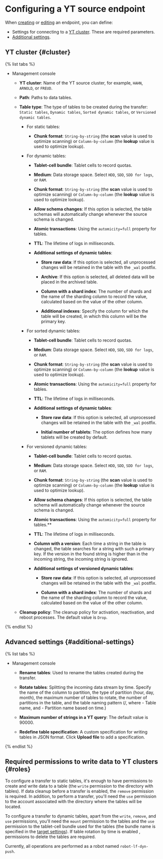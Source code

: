 # Configuring a YT source endpoint

When [creating](../index.md#create) or [editing](../index.md#update) an endpoint, you can define:

* Settings for connecting to a [YT cluster](#cluster). These are required parameters.
* [Additional settings](#additional-settings).


## YT cluster {#cluster}

{% list tabs %}

- Management console

   * **YT cluster**: Name of the YT source cluster, for example, `HAHN`, `ARNOLD`, or `FREUD`.

   * **Path**: Paths to data tables.

   * **Table type**: The type of tables to be created during the transfer: `Static tables`, `Dynamic tables`, `Sorted dynamic tables`, or `Versioned dynamic tables`.

      - For static tables:

         * **Chunk format**: `String-by-string` (the **scan** value is used to optimize scanning) or `Column-by-column` (the **lookup** value is used to optimize lookup).

      - For dynamic tables:

         * **Tablet-cell bundle**: Tablet cells to record quotas.

         * **Medium**: Data storage space. Select `HDD`, `SDD`, `SDD for logs`, or `RAM`.

         * **Chunk format**: `String-by-string` (the **scan** value is used to optimize scanning) or `Column-by-column` (the **lookup** value is used to optimize lookup).

         * **Allow schema changes**: If this option is selected, the table schemas will automatically change whenever the source schema is changed.

         * **Atomic transactions**: Using the `automicity=full` property for tables.

         * **TTL**: The lifetime of logs in milliseconds.

         * **Additional settings of dynamic tables**:

            * **Store raw data**: If this option is selected, all unprocessed changes will be retained in the table with the `_wal` postfix.

            * **Archive**: If this option is selected, all deleted data will be placed in the archived table.

            * **Column with a shard index**: The number of shards and the name of the sharding column to record the value, calculated based on the value of the other column.

            * **Additional indexes**: Specify the column for which the table will be created, in which this column will be the primary key.

      - For sorted dynamic tables:

         * **Tablet-cell bundle**: Tablet cells to record quotas.

         * **Medium**: Data storage space. Select `HDD`, `SDD`, `SDD for logs`, or `RAM`.

         * **Chunk format**: `String-by-string` (the **scan** value is used to optimize scanning) or `Column-by-column` (the **lookup** value is used to optimize lookup).

         * **Atomic transactions**: Using the `automicity=full` property for tables.

         * **TTL**: The lifetime of logs in milliseconds.

         * **Additional settings of dynamic tables**:

            * **Store raw data**: If this option is selected, all unprocessed changes will be retained in the table with the `_wal` postfix.

            * **Initial number of tablets**: The option defines how many tablets will be created by default.

      - For versioned dynamic tables:

         * **Tablet-cell bundle**: Tablet cells to record quotas.

         * **Medium**: Data storage space. Select `HDD`, `SDD`, `SDD for logs`, or `RAM`.

         * **Chunk format**: `String-by-string` (the **scan** value is used to optimize scanning) or `Column-by-column` (the **lookup** value is used to optimize lookup).

         * **Allow schema changes**: If this option is selected, the table schema will automatically change whenever the source schema is changed.

         * **Atomic transactions**: Using the `automicity=full` property for tables.**

         * **TTL**: The lifetime of logs in milliseconds.

         * **Column with a version**: Each time a string in the table is changed, the table searches for a string with such a primary key. If the version in the found string is higher than in the incoming string, the incoming string is ignored.

         * **Additional settings of versioned dynamic tables**:

            * **Store raw data**: If this option is selected, all unprocessed changes will be retained in the table with the `_wal` postfix.

            * **Column with a shard index**: The number of shards and the name of the sharding column to record the value, calculated based on the value of the other column.

   * **Cleanup policy**: The cleanup policy for activation, reactivation, and reboot processes. The default value is `Drop`.

{% endlist %}

## Advanced settings {#additional-settings}

{% list tabs %}

- Management console

   * **Rename tables**: Used to rename the tables created during the transfer.

   * **Rotate tables**: Splitting the incoming data stream by time. Specify the name of the column to partition, the type of partition (hour, day, month), the maximum number of tables to rotate, the number of partitions in the table, and the table naming pattern (<name>/<partition>, where <name> - Table name, and <partition> - Partition name based on time.)

   * **Maximum number of strings in a YT query**: The default value is 90000.

   * **Redefine table specification**: A custom specification for writing tables in JSON format. Click **Upload file** to add a specification.

{% endlist %}

## Required permissions to write data to YT clusters {#roles}

To configure a transfer to static tables, it's enough to have permissions to create and write data to a table (the `write` permission to the directory with tables). If data cleanup before a transfer is enabled, the `remove` permission is required. In addition, to perform a transfer, you'll need the `use` permission to the account associated with the directory where the tables will be located.

To configure a transfer to dynamic tables, apart from the `write`, `remove`, and `use` permissions, you'll need the `mount` permission to the tables and the `use` permission to the tablet-cell bundle used for the tables (the bundle name is specified in the [target settings](#cluster)).
If table rotation by time is enabled , permissions to delete the tables are required.

Currently, all operations are performed as a robot named `robot-lf-dyn-push`.


